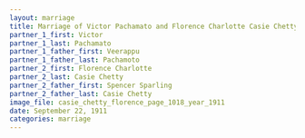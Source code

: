 ```yaml
---
layout: marriage
title: Marriage of Victor Pachamato and Florence Charlotte Casie Chetty
partner_1_first: Victor
partner_1_last: Pachamato
partner_1_father_first: Veerappu
partner_1_father_last: Pachamoto
partner_2_first: Florence Charlotte
partner_2_last: Casie Chetty
partner_2_father_first: Spencer Sparling
partner_2_father_last: Casie Chetty
image_file: casie_chetty_florence_page_1018_year_1911
date: September 22, 1911
categories: marriage
---
```


